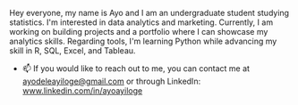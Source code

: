 Hey everyone, my name is Ayo and I am an undergraduate student studying statistics. 
I'm interested in data analytics and marketing. Currently, I am working on building projects and a portfolio where I can showcase my analytics skills. 
Regarding tools, I'm learning Python while advancing my skill in R, SQL, Excel, and Tableau.

- 📫 If you would like to reach out to me, you can contact me at ayodeleayiloge@gmail.com or through LinkedIn: www.linkedin.com/in/ayoayiloge
<!---
AyoAyiloge/AyoAyiloge is a ✨ special ✨ repository because its `README.md` (this file) appears on your GitHub profile.
You can click the Preview link to take a look at your changes.
--->
